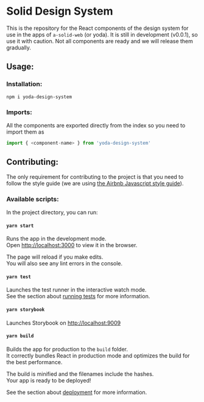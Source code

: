 # Solid Design System

This is the repository for the React components of the design system for use in the apps of `a-solid-web` (or yoda). It is still in development (v0.0.1), so use it with caution. Not all components are ready and we will release them gradually.

## Usage:

### Installation:

```
npm i yoda-design-system
```

### Imports:
All the components are exported directly from the index so you need to import them as
``` js
import { <component-name> } from 'yoda-design-system'
```

## Contributing:

The only requirement for contributing to the project is that you need to follow the style guide (we are using [the Airbnb Javascript style guide](https://github.com/airbnb/javascript)).

### Available scripts:

In the project directory, you can run:

#### `yarn start`

Runs the app in the development mode.<br>
Open [http://localhost:3000](http://localhost:3000) to view it in the browser.

The page will reload if you make edits.<br>
You will also see any lint errors in the console.

#### `yarn test`

Launches the test runner in the interactive watch mode.<br>
See the section about [running tests](https://facebook.github.io/create-react-app/docs/running-tests) for more information.

#### `yarn storybook`

Launches Storybook on [http://localhost:9009](http://localhost:9009)

#### `yarn build`

Builds the app for production to the `build` folder.<br>
It correctly bundles React in production mode and optimizes the build for the best performance.

The build is minified and the filenames include the hashes.<br>
Your app is ready to be deployed!

See the section about [deployment](https://facebook.github.io/create-react-app/docs/deployment) for more information.
